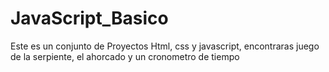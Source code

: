# JavaScript_Basico
Este es un conjunto de Proyectos Html, css y javascript,
encontraras juego de la serpiente, el ahorcado y un cronometro de tiempo
